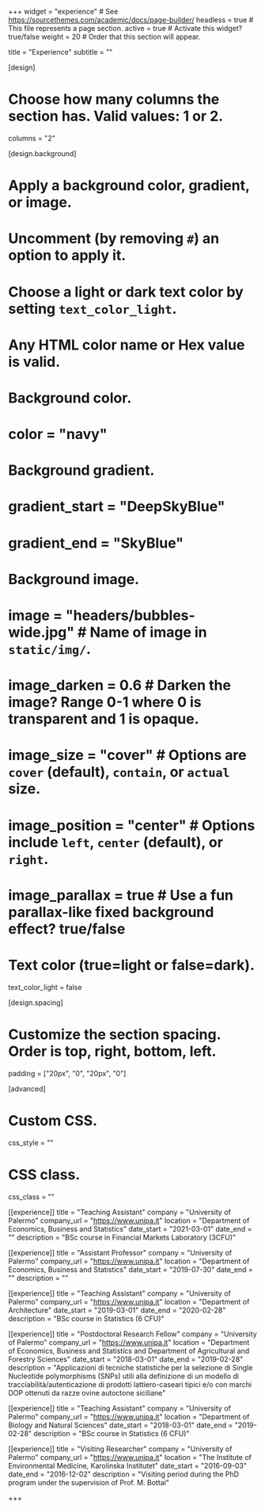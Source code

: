+++
  widget = "experience"  # See https://sourcethemes.com/academic/docs/page-builder/
  headless = true  # This file represents a page section.
  active = true  # Activate this widget? true/false
  weight = 20  # Order that this section will appear.

  title = "Experience"
  subtitle = ""

  [design]
  # Choose how many columns the section has. Valid values: 1 or 2.
  columns = "2"

  [design.background]
  # Apply a background color, gradient, or image.
  #   Uncomment (by removing `#`) an option to apply it.
  #   Choose a light or dark text color by setting `text_color_light`.
  #   Any HTML color name or Hex value is valid.

  # Background color.
  # color = "navy"

  # Background gradient.
  # gradient_start = "DeepSkyBlue"
  # gradient_end = "SkyBlue"

  # Background image.
  # image = "headers/bubbles-wide.jpg"  # Name of image in `static/img/`.
  # image_darken = 0.6  # Darken the image? Range 0-1 where 0 is transparent and 1 is opaque.
  # image_size = "cover"  #  Options are `cover` (default), `contain`, or `actual` size.
  # image_position = "center"  # Options include `left`, `center` (default), or `right`.
  # image_parallax = true  # Use a fun parallax-like fixed background effect? true/false

  # Text color (true=light or false=dark).
  text_color_light = false

  [design.spacing]
  # Customize the section spacing. Order is top, right, bottom, left.
  padding = ["20px", "0", "20px", "0"]

  [advanced]
  # Custom CSS.
  css_style = ""

  # CSS class.
  css_class = ""

  [[experience]]
    title = "Teaching Assistant"
    company = "University of Palermo"
    company_url = "https://www.unipa.it"
    location = "Department of Economics, Business and Statistics"
    date_start = "2021-03-01"
    date_end = ""
    description = "BSc course in Financial Markets Laboratory (3CFU)"

  [[experience]]
    title = "Assistant Professor"
    company = "University of Palermo"
    company_url = "https://www.unipa.it"
    location = "Department of Economics, Business and Statistics"
    date_start = "2019-07-30"
    date_end = ""
    description = ""

  [[experience]]
    title = "Teaching Assistant"
    company = "University of Palermo"
    company_url = "https://www.unipa.it"
    location = "Department of Architecture"
    date_start = "2019-03-01"
    date_end = "2020-02-28"
    description = "BSc course in Statistics (6 CFU)"

  [[experience]]
    title = "Postdoctoral Research Fellow"
    company = "University of Palermo"
    company_url = "https://www.unipa.it"
    location = "Department of Economics, Business and Statistics and Department of Agricultural and Forestry Sciences"
    date_start = "2018-03-01"
    date_end = "2019-02-28"
    description = "Applicazioni di tecniche statistiche per la selezione di Single Nucleotide polymorphisms (SNPs) utili alla definizione di un modello di tracciabilità/autenticazione di prodotti lattiero-caseari tipici e/o con marchi DOP ottenuti da razze ovine autoctone siciliane"

  [[experience]]
    title = "Teaching Assistant"
    company = "University of Palermo"
    company_url = "https://www.unipa.it"
    location = "Department of Biology and Natural Sciences"
    date_start = "2018-03-01"
    date_end = "2019-02-28"
    description = "BSc course in Statistics (6 CFU)"

  [[experience]]
    title = "Visiting Researcher"
    company = "University of Palermo"
    company_url = "https://www.unipa.it"
    location = "The Institute of Environmental Medicine, Karolinska Institutet"
    date_start = "2016-09-03"
    date_end = "2016-12-02"
    description = "Visiting period during the PhD program under the supervision of Prof. M. Bottai"

+++
